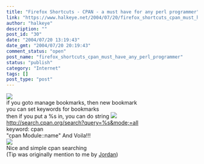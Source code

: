 ```yaml
---
title: "Firefox Shortcuts - CPAN - a must have for any perl programmer"
link: "https://www.halkeye.net/2004/07/20/firefox_shortcuts_cpan_must_have_any_perl_programmer/"
author: "halkeye"
description: ""
post_id: "30"
date: "2004/07/20 13:19:43"
date_gmt: "2004/07/20 20:19:43"
comment_status: "open"
post_name: "firefox_shortcuts_cpan_must_have_any_perl_programmer"
status: "publish"
category: "Internet"
tags: []
post_type: "post"
---
```


![](http://www.halkeye.net/img/blog/tips/bookmarks1.jpg)  
if you goto manage bookmarks, then new bookmark  
you can set keywords for bookmarks  
then if you put a %s in, you can do  string ![](http://www.halkeye.net/img/blog/tips/bookmarks2.jpg)  
http://search.cpan.org/search?query=%s&mode;=all  
keyword: cpan  
"cpan Module::name" And Voila!!!  
![](http://www.halkeye.net/img/blog/tips/bookmarks3.jpg)  
Nice and simple cpan searching   
(Tip was originally mention to me by [Jordan](http://j0rd.ath.cx))